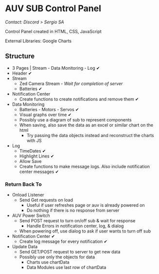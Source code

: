 # AUV SUB Control Panel

_Contact: Discord > Sergio SA_

Control Panel created in HTML, CSS, JavaScript

External Libraries: Google Charts

## Structure

- 3 Pages | Stream - Data Monitoring - Log ✔
- Header ✔
- Stream
  - Zed Camera Stream - _Wait for completion of server_
  - Batteries ✔
- Notification Center
  - Create functions to create notifications and remove them ✔
- Data Monitoring
  - Batteries - Motors - Servos ✔
  - Visual graphs over time ✔
  - Possibly use a diagram of sub to represent components
  - When saving, also save the data as an excel or similar chart on the html
    - Try passing the data objects instead and reconstruct the charts with JS
- Log
  - TimeDates ✔
  - Highlight Lines ✔
  - Allow Save
  - Create functions to make message logs. Also include notification center messages ✔

### Return Back To

- Onload Listener 
  - Send Get requests on load
    - Useful if user refreshes page or auv is already powered on
    - Do nothing if there is no response from server
- AUV Power Switch
    - Send POST request to turn on/off sub & wait for response
      - Handle Errors in notification center, log, & dialog
    - When powering off, use dialog to ask if user wants to turn off sub
- Notification Center ✔
  - Create log message for every notification ✔
- Update Data
  - Send GET/POST request to server to get new data
  - Possibly use only the objects for data
    - Charts use chartData
    - Data Modules use last row of chartData